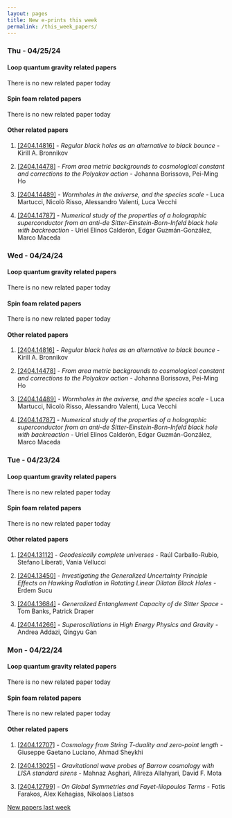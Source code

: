 ```yaml
---
layout: pages
title: New e-prints this week
permalink: /this_week_papers/
---
```




### Thu - 04/25/24

#### Loop quantum gravity related papers

There is no new related paper today 

#### Spin foam related papers

There is no new related paper today 



#### Other related papers

1. [[2404.14816]](https://arxiv.org/abs/2404.14816) - *Regular black holes as an alternative to black bounce* - Kirill A. Bronnikov

1. [[2404.14478]](https://arxiv.org/abs/2404.14478) - *From area metric backgrounds to cosmological constant and corrections to  the Polyakov action* - Johanna Borissova, Pei-Ming Ho

1. [[2404.14489]](https://arxiv.org/abs/2404.14489) - *Wormholes in the axiverse, and the species scale* - Luca Martucci, Nicolò Risso, Alessandro Valenti, Luca Vecchi

1. [[2404.14787]](https://arxiv.org/abs/2404.14787) - *Numerical study of the properties of a holographic superconductor from  an anti-de Sitter-Einstein-Born-Infeld black hole with backreaction* - Uriel Elinos Calderón, Edgar Guzmán-González, Marco Maceda



### Wed - 04/24/24

#### Loop quantum gravity related papers

There is no new related paper today 

#### Spin foam related papers

There is no new related paper today 



#### Other related papers

1. [[2404.14816]](https://arxiv.org/abs/2404.14816) - *Regular black holes as an alternative to black bounce* - Kirill A. Bronnikov

1. [[2404.14478]](https://arxiv.org/abs/2404.14478) - *From area metric backgrounds to cosmological constant and corrections to  the Polyakov action* - Johanna Borissova, Pei-Ming Ho

1. [[2404.14489]](https://arxiv.org/abs/2404.14489) - *Wormholes in the axiverse, and the species scale* - Luca Martucci, Nicolò Risso, Alessandro Valenti, Luca Vecchi

1. [[2404.14787]](https://arxiv.org/abs/2404.14787) - *Numerical study of the properties of a holographic superconductor from  an anti-de Sitter-Einstein-Born-Infeld black hole with backreaction* - Uriel Elinos Calderón, Edgar Guzmán-González, Marco Maceda



### Tue - 04/23/24

#### Loop quantum gravity related papers

There is no new related paper today 

#### Spin foam related papers

There is no new related paper today 



#### Other related papers

1. [[2404.13112]](https://arxiv.org/abs/2404.13112) - *Geodesically complete universes* - Raúl Carballo-Rubio, Stefano Liberati, Vania Vellucci

1. [[2404.13450]](https://arxiv.org/abs/2404.13450) - *Investigating the Generalized Uncertainty Principle Effects on Hawking  Radiation in Rotating Linear Dilaton Black Holes* - Erdem Sucu

1. [[2404.13684]](https://arxiv.org/abs/2404.13684) - *Generalized Entanglement Capacity of de Sitter Space* - Tom Banks, Patrick Draper

1. [[2404.14266]](https://arxiv.org/abs/2404.14266) - *Superoscillations in High Energy Physics and Gravity* - Andrea Addazi, Qingyu Gan



### Mon - 04/22/24

#### Loop quantum gravity related papers

There is no new related paper today 

#### Spin foam related papers

There is no new related paper today 



#### Other related papers

1. [[2404.12707]](https://arxiv.org/abs/2404.12707) - *Cosmology from String T-duality and zero-point length* - Giuseppe Gaetano Luciano, Ahmad Sheykhi

1. [[2404.13025]](https://arxiv.org/abs/2404.13025) - *Gravitational wave probes of Barrow cosmology with LISA standard sirens* - Mahnaz Asghari, Alireza Allahyari, David F. Mota

1. [[2404.12799]](https://arxiv.org/abs/2404.12799) - *On Global Symmetries and Fayet-Iliopoulos Terms* - Fotis Farakos, Alex Kehagias, Nikolaos Liatsos






[New papers last week]({{site.url}}/archived/weekly/pre-prints/2024/04/22/archived_weekly_papers.html)